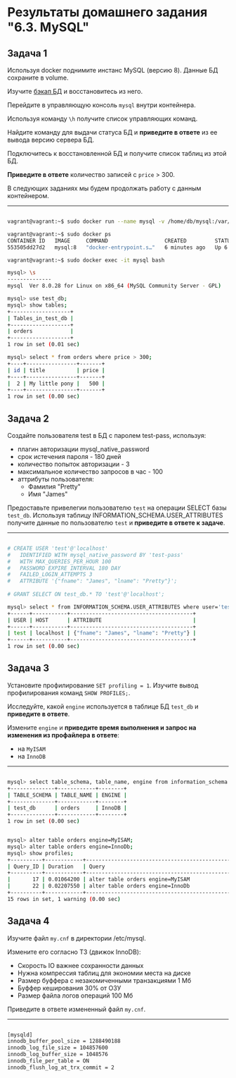 # Результаты домашнего задания "6.3. MySQL"

## Задача 1

Используя docker поднимите инстанс MySQL (версию 8). Данные БД сохраните в volume.

Изучите [бэкап БД](https://github.com/netology-code/virt-homeworks/tree/master/06-db-03-mysql/test_data) и 
восстановитесь из него.

Перейдите в управляющую консоль `mysql` внутри контейнера.

Используя команду `\h` получите список управляющих команд.

Найдите команду для выдачи статуса БД и **приведите в ответе** из ее вывода версию сервера БД.

Подключитесь к восстановленной БД и получите список таблиц из этой БД.

**Приведите в ответе** количество записей с `price` > 300.

В следующих заданиях мы будем продолжать работу с данным контейнером.

---

```bash

vagrant@vagrant:~$ sudo docker run --name mysql -v /home/db/mysql:/var/lib/mysql -v /home/db/backup_mysql:/home/backup -e MYSQL_ROOT_PASSWORD=123456 -d mysql:8

vagrant@vagrant:~$ sudo docker ps
CONTAINER ID   IMAGE     COMMAND                  CREATED         STATUS         PORTS                 NAMES
553505dd27d2   mysql:8   "docker-entrypoint.s…"   6 minutes ago   Up 6 minutes   3306/tcp, 33060/tcp   mysql

vagrant@vagrant:~$ sudo docker exec -it mysql bash

mysql> \s
--------------
mysql  Ver 8.0.28 for Linux on x86_64 (MySQL Community Server - GPL)

mysql> use test_db;
mysql> show tables;
+-------------------+
| Tables_in_test_db |
+-------------------+
| orders            |
+-------------------+
1 row in set (0.01 sec)

mysql> select * from orders where price > 300;
+----+----------------+-------+
| id | title          | price |
+----+----------------+-------+
|  2 | My little pony |   500 |
+----+----------------+-------+
1 row in set (0.00 sec)

```

## Задача 2

Создайте пользователя test в БД c паролем test-pass, используя:

- плагин авторизации mysql_native_password
- срок истечения пароля - 180 дней
- количество попыток авторизации - 3
- максимальное количество запросов в час - 100
- аттрибуты пользователя:
  - Фамилия "Pretty"
  - Имя "James"

Предоставьте привелегии пользователю `test` на операции SELECT базы `test_db`.
Используя таблицу INFORMATION_SCHEMA.USER_ATTRIBUTES получите данные по пользователю `test` и
**приведите в ответе к задаче**.

---

```bash

# CREATE USER 'test'@'localhost'
#   IDENTIFIED WITH mysql_native_password BY 'test-pass'
#   WITH MAX_QUERIES_PER_HOUR 100
#   PASSWORD EXPIRE INTERVAL 180 DAY
#   FAILED_LOGIN_ATTEMPTS 3
#   ATTRIBUTE '{"fname": "James", "lname": "Pretty"}';
 
# GRANT SELECT ON test_db.* TO 'test'@'localhost';

mysql> select * from INFORMATION_SCHEMA.USER_ATTRIBUTES where user='test';
+------+-----------+---------------------------------------+
| USER | HOST      | ATTRIBUTE                             |
+------+-----------+---------------------------------------+
| test | localhost | {"fname": "James", "lname": "Pretty"} |
+------+-----------+---------------------------------------+
1 row in set (0.00 sec)
```

## Задача 3

Установите профилирование `SET profiling = 1`.
Изучите вывод профилирования команд `SHOW PROFILES;`.

Исследуйте, какой `engine` используется в таблице БД `test_db` и **приведите в ответе**.

Измените `engine` и **приведите время выполнения и запрос на изменения из профайлера в ответе**:

- на `MyISAM`
- на `InnoDB`

---

```bash

mysql> select table_schema, table_name, engine from information_schema.tables where table_schema='test_db';
+--------------+------------+--------+
| TABLE_SCHEMA | TABLE_NAME | ENGINE |
+--------------+------------+--------+
| test_db      | orders     | InnoDB |
+--------------+------------+--------+
1 row in set (0.00 sec)


mysql> alter table orders engine=MyISAM;
mysql> alter table orders engine=InnoDb;
mysql> show profiles;
+----------+------------+-----------------------------------------------------------------------------------------------------+
| Query_ID | Duration   | Query                                                                                               |
+----------+------------+-----------------------------------------------------------------------------------------------------+
|       17 | 0.01064200 | alter table orders engine=MyISAM                                                                    |
|       22 | 0.02207550 | alter table orders engine=InnoDb                                                                    |
+----------+------------+-----------------------------------------------------------------------------------------------------+
15 rows in set, 1 warning (0.00 sec)

```

## Задача 4

Изучите файл `my.cnf` в директории /etc/mysql.

Измените его согласно ТЗ (движок InnoDB):

- Скорость IO важнее сохранности данных
- Нужна компрессия таблиц для экономии места на диске
- Размер буффера с незакомиченными транзакциями 1 Мб
- Буффер кеширования 30% от ОЗУ
- Размер файла логов операций 100 Мб

Приведите в ответе измененный файл `my.cnf`.

---

```bash

[mysqld]
innodb_buffer_pool_size = 1288490188
innodb_log_file_size = 104857600
innodb_log_buffer_size = 1048576
innodb_file_per_table = ON
innodb_flush_log_at_trx_commit = 2

```

